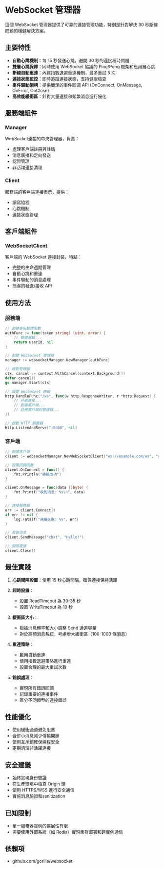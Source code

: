 # WebSocket 管理器

這個 WebSocket 管理器提供了可靠的連接管理功能，特別是針對解決 30 秒斷線問題的穩健解決方案。

## 主要特性

- **自動心跳機制**：每 15 秒發送心跳，避開 30 秒的連接超時問題
- **雙層心跳保障**：同時使用 WebSocket 協議的 Ping/Pong 框架和應用層心跳
- **斷線自動重連**：內建指數退避重連機制，最多重試 5 次
- **連接狀態監控**：即時追蹤連接狀態，支持健康檢查
- **事件驅動架構**：提供簡潔的事件回調 API (OnConnect, OnMessage, OnError, OnClose)
- **高效能緩衝區**：針對大量連接和頻繁消息進行優化

## 服務端組件

### Manager

WebSocket連接的中央管理器，負責：

- 處理客戶端註冊與註銷
- 消息廣播和定向發送
- 認證管理
- 非活躍連接清理

### Client

服務端的客戶端連接表示，提供：

- 讀寫協程
- 心跳機制
- 連接狀態管理

## 客戶端組件

### WebSocketClient

客戶端的 WebSocket 連接封裝，特點：

- 完整的生命週期管理
- 自動心跳和重連
- 事件驅動的消息處理
- 簡潔的發送/接收 API

## 使用方法

### 服務端

```go
// 創建身份驗證函數
authFunc := func(token string) (uint, error) {
    // 驗證邏輯...
    return userId, nil
}

// 創建 WebSocket 管理器
manager := websocketManager.NewManager(authFunc)

// 啟動管理器
ctx, cancel := context.WithCancel(context.Background())
defer cancel()
go manager.Start(ctx)

// 設置 WebSocket 路由
http.HandleFunc("/ws", func(w http.ResponseWriter, r *http.Request) {
    // 升級連接...
    // 創建客戶端...
    // 註冊客戶端到管理器...
})

// 啟動 HTTP 服務器
http.ListenAndServe(":8080", nil)
```

### 客戶端

```go
// 創建客戶端
client := websocketManager.NewWebSocketClient("ws://example.com/ws", "auth-token")

// 設置回調函數
client.OnConnect = func() {
    fmt.Println("連接成功")
}

client.OnMessage = func(data []byte) {
    fmt.Printf("收到消息: %s\n", data)
}

// 連接服務器
err := client.Connect()
if err != nil {
    log.Fatalf("連接失敗: %v", err)
}

// 發送消息
client.SendMessage("chat", "Hello!")

// 關閉連接
client.Close()
```

## 最佳實踐

1. **心跳間隔設置**：使用 15 秒心跳間隔，確保連接保持活躍

2. **超時設置**：
   - 設置 ReadTimeout 為 30-35 秒
   - 設置 WriteTimeout 為 10 秒

3. **緩衝區大小**：
   - 根據消息頻率和大小調整 Send 通道容量
   - 對於高頻消息系統，考慮增大緩衝區（100-1000 條消息）

4. **重連策略**：
   - 啟用自動重連
   - 使用指數退避策略進行重連
   - 設置合理的最大重試次數

5. **錯誤處理**：
   - 實現所有錯誤回調
   - 記錄重要的連接事件
   - 區分不同類型的連接錯誤

## 性能優化

- 使用緩衝通道避免阻塞
- 合併小消息減少傳輸開銷
- 使用互斥鎖確保線程安全
- 定期清理非活躍連接

## 安全建議

- 始終實現身份驗證
- 在生產環境中檢查 Origin 頭
- 使用 HTTPS/WSS 進行安全通信
- 實施消息驗證和sanitization

## 已知限制

- 單一服務器實例的擴展性有限
- 需要使用外部系統（如 Redis）實現集群部署和跨實例通信

## 依賴項

- github.com/gorilla/websocket 